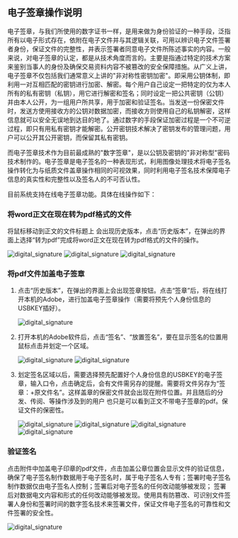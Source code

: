 ## 电子签章操作说明

 电子签章，与我们所使用的数字证书一样，是用来做为身份验证的一种手段，泛指所有以电子形式存在，依附在电子文件并与其逻辑关联，可用以辨识电子文件签署者身份，保证文件的完整性，并表示签署者同意电子文件所陈述事实的内容。一般来说，对电子签章的认定，都是从技术角度而言的。主要是指通过特定的技术方案来鉴别当事人的身份及确保交易资料内容不被篡改的安全保障措施。从广义上讲，电子签章不仅包括我们通常意义上讲的"非对称性密钥加密"。即采用公钥体制，即利用一对互相匹配的密钥进行加密、解密。每个用户自己设定一把特定的仅为本人所有的私有密钥（私钥），用它进行解密和签名；同时设定一把公共密钥（公钥）并由本人公开，为一组用户所共享，用于加密和验证签名。当发送一份保密文件时，发送方使用接收方的公钥对数据加密，而接收方则使用自己的私钥解密，这样信息就可以安全无误地到达目的地了。通过数字的手段保证加密过程是一个不可逆过程，即只有用私有密钥才能解密。公开密钥技术解决了密钥发布的管理问题，用户可以公开其公开密钥，而保留其私有密钥。


 而电子签章技术作为目前最成熟的"数字签章"，是以公钥及密钥的"非对称型"密码技术制作的。电子签章是电子签名的一种表现形式，利用图像处理技术将电子签名操作转化为与纸质文件盖章操作相同的可视效果，同时利用电子签名技术保障电子信息的真实性和完整性以及签名人的不可否认性。

 目前系统支持在线电子签章功能。具体在线操作如下：

### 将word正文在现在转为pdf格式的文件

 将鼠标移动到正文的文件标题上 会出现历史版本，点击“历史版本”，在弹出的界面上选择“转为pdf”完成将word正文在现在转为pdf格式的文件的操作。

 ![digital_signature](images/digital_signature_1_1.png)
 ![digital_signature](images/digital_signature_1_2.png)
 ![digital_signature](images/digital_signature_1_3.png)

### 将pdf文件加盖电子签章

   1. 点击“历史版本”，在弹出的界面上会出现签章按钮。点击“签章”后，将在线打开本机的Adobe，进行加盖电子签章操作（需要将预先个人身份信息的USBKEY插好）。

      ![digital_signature](images/digital_signature_2_1.png)

   2. 打开本机的Adobe软件后，点击“签名”、“放置签名”，要在显示签名的位置用鼠标点击并划定一个区域。

      ![digital_signature](images/digital_signature_2_2.png)
      ![digital_signature](images/digital_signature_2_3.png)

   3. 划定签名区域以后，需要选择预先配置好个人身份信息的USBKEY的电子签章，输入口令，点击确定后，会有文件需另存的提醒。需要将文件另存为“签章：+原文件名”。这样盖章的保密文件就会出现在附件位置。并且随后的分发、传阅、等操作涉及到的用户 也只是可以看到正文不带电子签章的pdf。保证文件的保密性。

      ![digital_signature](images/digital_signature_2_4.png)
      ![digital_signature](images/digital_signature_2_5.png)
      ![digital_signature](images/digital_signature_2_6.png)
      ![digital_signature](images/digital_signature_2_7.png)

### 验证签名

 点击附件中加盖电子印章的pdf文件，点击加盖公章位置会显示文件的验证信息，确保了电子签名制作数据用于电子签名时，属于电子签名人专有；签署时电子签名制作数据仅由电子签名人控制；签署后对电子签名的任何改动能够被发现； 签署后对数据电文内容和形式的任何改动能够被发现。使用具有防篡改、可识别文件签署人身份和签署时间的数字签名技术来签署文件，保证文件电子签名的可靠性和文件签署的安全性。

 ![digital_signature](images/digital_signature_3_1.png)
